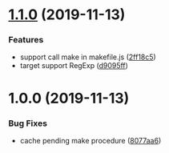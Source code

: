 # [1.1.0](https://github.com/searchfe/makit/compare/v1.0.0...v1.1.0) (2019-11-13)


### Features

* support call make in makefile.js ([2ff18c5](https://github.com/searchfe/makit/commit/2ff18c55958ed071c42d788a4dd4e248469040b5))
* target support RegExp ([d9095ff](https://github.com/searchfe/makit/commit/d9095fff012fcef5135966be79f36d3ef71de007))

# 1.0.0 (2019-11-13)


### Bug Fixes

* cache pending make procedure ([8077aa6](https://github.com/searchfe/makit/commit/8077aa64626235c2367d78274c1000159fca690a))
